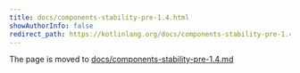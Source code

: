 ```yaml
---
title: docs/components-stability-pre-1.4.html
showAuthorInfo: false
redirect_path: https://kotlinlang.org/docs/components-stability-pre-1.4.html
---
```


The page is moved to [docs/components-stability-pre-1.4.md](docs/components-stability-pre-1.4.md)
